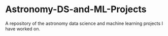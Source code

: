 # Astronomy-DS-and-ML-Projects
A repository of the astronomy data science and machine learning projects I have worked on.




